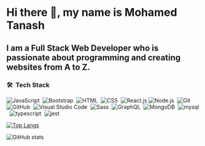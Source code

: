 # Hi there 👋, my name is Mohamed Tanash
## I am a Full Stack Web Developer who is passionate about programming and creating websites from A to Z.

### 🛠 &nbsp;Tech Stack
![JavaScript](https://img.shields.io/badge/-JavaScript-05122A?style=flat&logo=javascript)&nbsp;
![Bootstrap](https://img.shields.io/badge/-Bootstrap-05122A?style=flat&logo=bootstrap&logoColor=563D7C)&nbsp;
![HTML](https://img.shields.io/badge/-HTML-05122A?style=flat&logo=HTML5)&nbsp;
![CSS](https://img.shields.io/badge/-CSS-05122A?style=flat&logo=CSS3&logoColor=1572B6)&nbsp;
![React.js](https://img.shields.io/badge/-React-05122A?style=flat&logo=react)
![Node.js](https://img.shields.io/badge/-Node.js-05122A?style=flat&logo=node.js&logoColor=339933)&nbsp;
![Git](https://img.shields.io/badge/-Git-05122A?style=flat&logo=git)&nbsp;
![GitHub](https://img.shields.io/badge/-GitHub-05122A?style=flat&logo=github)&nbsp;
![Visual Studio Code](https://img.shields.io/badge/-Visual%20Studio%20Code-05122A?style=flat&logo=visual-studio-code&logoColor=007ACC)&nbsp;
![Sass](https://img.shields.io/badge/-Sass-05122A?style=flat&logo=sass)&nbsp;
![GraphQL](https://img.shields.io/badge/-GraphQL-05122A?style=flat&logo=GraphQL)&nbsp;
![MongoDB](https://img.shields.io/badge/-MongoDB-05122A?style=flat&logo=MongoDB)&nbsp;
![mysql](https://img.shields.io/badge/-Mysql-05122A?style=flat&logo=mysql)&nbsp;
![typescript](https://img.shields.io/badge/-TypeScript-05122A?style=flat&logo=typescript)&nbsp;
![jest](https://img.shields.io/badge/-Jest.js-05122A?style=flat&logo=jest)&nbsp;



[![Top Langs](https://github-readme-stats.vercel.app/api/top-langs/?username=Mtanash)](https://github.com/anuraghazra/github-readme-stats)

![GitHub stats](https://github-readme-stats.vercel.app/api?username=Mtanash&show_icons=true)  

